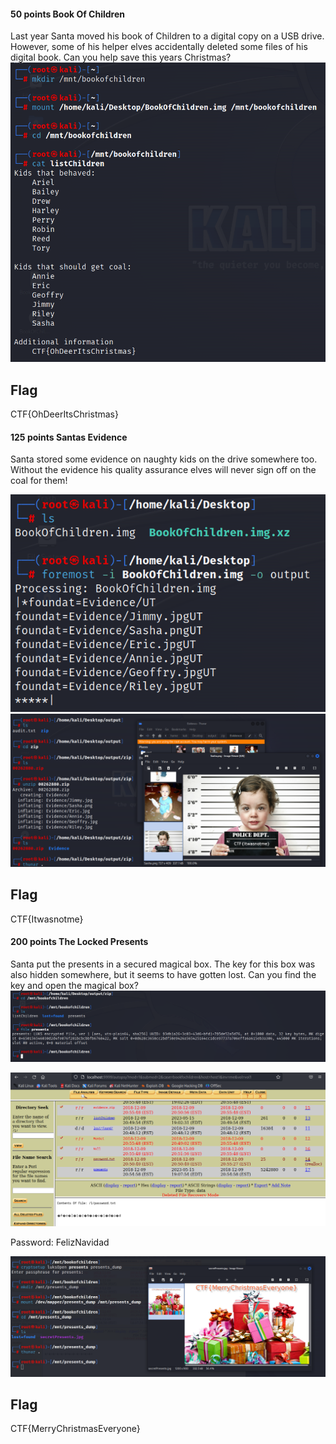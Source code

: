 #### 50 points Book Of Children

Last year Santa moved his book of Children to a digital copy on a USB drive. However, some of his helper elves accidentally deleted some files of his digital book. Can you help save this years Christmas?
![](attachments/Pasted%20image%2020230516000417.png)

## Flag
CTF{OhDeerItsChristmas}

#### 125 points Santas Evidence

Santa stored some evidence on naughty kids on the drive somewhere too. Without the evidence his quality assurance elves will never sign off on the coal for them!

![](attachments/Pasted%20image%2020230516000618.png)
![](attachments/Pasted%20image%2020230516000709.png)

## Flag
CTF{Itwasnotme}

#### 200 points The Locked Presents

Santa put the presents in a secured magical box. The key for this box was also hidden somewhere, but it seems to have gotten lost. Can you find the key and open the magical box?
![](attachments/Pasted%20image%2020230516000802.png)

![](attachments/Pasted%20image%2020230516000917.png)

Password: FelizNavidad

![](attachments/Pasted%20image%2020230516001228.png)

## Flag
CTF{MerryChristmasEveryone}